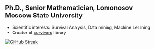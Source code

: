 ## Ph.D., Senior Mathematician, Lomonosov Moscow State University

- Scientific interests: Survival Analysis, Data mining, Machine Learning
- Creator of [survivors](https://github.com/iuliivasilev/dev-survivors) library

<!-- ![Iulii's GitHub stats](https://github-readme-stats.vercel.app/api?username=iuliivasilev&show_icons=true&theme=dark) -->

[![GitHub Streak](https://github-readme-streak-stats.herokuapp.com/?user=iuliivasilev&theme=dark)](https://git.io/streak-stats)

<!-- [![trophy](https://github-profile-trophy.vercel.app/?username=iuliivasilev)](https://github.com/iuliivasilev/github-profile-trophy) -->

<!--
Links:
1. https://docs.github.com/ru/account-and-profile/setting-up-and-managing-your-github-profile/customizing-your-profile/managing-your-profile-readme#about-your-profile-readme
2. https://habr.com/ru/articles/649363/
-->
